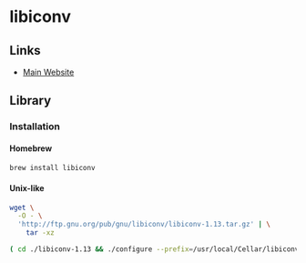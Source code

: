 # libiconv

## Links

- [Main Website](https://gnu.org/software/libiconv/)

## Library

### Installation

#### Homebrew

```sh
brew install libiconv
```

<!--
export PATH="/usr/local/opt/libiconv/bin:$PATH"
export LDFLAGS="-L/usr/local/opt/libiconv/lib"
export CPPFLAGS="-I/usr/local/opt/libiconv/include"


export PKG_CONFIG_PATH="$(brew --cellar libxml2)/$(brew info --json libxml2 | jq -r '.[0].installed[0].version')/lib/pkgconfig:$PKG_CONFIG_PATH"
export LDFLAGS="-L/usr/local/opt/libxml2/lib:$LDFLAGS"
-->

#### Unix-like

```sh
wget \
  -O - \
  'http://ftp.gnu.org/pub/gnu/libiconv/libiconv-1.13.tar.gz' | \
    tar -xz

( cd ./libiconv-1.13 && ./configure --prefix=/usr/local/Cellar/libiconv/1.13 && make && sudo make install ) && rm -r ./libiconv-1.13
```
